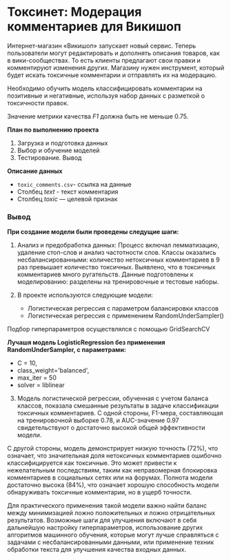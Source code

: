 # Токсинет: Модерация комментариев для Викишоп

Интернет-магазин «Викишоп» запускает новый сервис. Теперь пользователи могут редактировать и дополнять описания товаров, как в вики-сообществах. То есть клиенты предлагают свои правки и комментируют изменения других. Магазину нужен инструмент, который будет искать токсичные комментарии и отправлять их на модерацию. 

Необходимо обучить модель классифицировать комментарии на позитивные и негативные, используя набор данных с разметкой о токсичности правок.

Значение метрики качества *F1* должна быть не меньше 0.75. 

**План по выполнению проекта**

1. Загрузка и подготовка данных
2. Выбор и обучение моделей
3. Тестирование. Вывод

**Описание данных**

- `toxic_comments.csv`- ссылка на данные 
- Столбец *text* - текст комментария
- Столбец *toxic* — целевой признак

### Вывод
**При создание модели были проведены следущие шаги:**

1. Анализ и предобработка данных:
Процесс включал лемматизацию, удаление стоп-слов и анализ частотности слов. Классы оказались несбалансированными: количество нетоксичных комментариев в 9 раз превышает количество токсичных. Выявлено, что в токсичных комментариев много ругательств. Данные подготовлены к моделированию: разделены на тренировочные и тестовые наборы.

2. В проекте используются следующие модели:
   - Логистическая регрессия с параметром балансировки классов
   - Логистическая регрессия с применением RandomUnderSampler()

Подбор гиперпараметров осуществлялся с помощью GridSearchCV

**Лучашя модель LogisticRegression без применения RandomUnderSampler, с параметрами:**
- C = 10,
- class_weight='balanced',
- max_iter = 50
- solver = liblinear

3. Модель логистической регрессии, обученная с учетом баланса классов, показала смешанные результаты в задаче классификации токсичных комментариев. С одной стороны, F1-мера, составляющая на тренировочной выборке 0.78, и AUC-значение 0.97 свидетельствуют о достаточно высокой общей эффективности модели.

С другой стороны, модель демонстрирует низкую точность (72%), что означает, что значительная доля нетоксичных комментариев ошибочно классифицируется как токсичные. Это может привести к нежелательным последствиям, таким как неправомерная блокировка комментариев в социальных сетях или на форумах. Полнота модели достаточно высока (84%), что означает хорошую способность модели обнаруживать токсичные комментарии, но в ущерб точности.

Для практического применения такой модели важно найти баланс между минимизацией ложно положительных и ложно отрицательных результатов. Возможные шаги для улучшения включают в себя дальнейшую настройку гиперпараметров, использование других алгоритмов машинного обучения, которые могут лучше справляться с задачами с несбалансированными данными, или применение техник обработки текста для улучшения качества входных данных.
